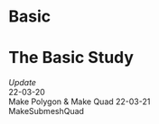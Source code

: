 # Basic
The Basic Study  
==============================
*Update*  
22-03-20  
Make Polygon & Make Quad
22-03-21  
MakeSubmeshQuad
